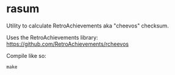 # rasum

Utility to calculate RetroAchievements aka "cheevos" checksum.

Uses the RetroAchievements library: https://github.com/RetroAchievements/rcheevos

Compile like so:

```
make
```

